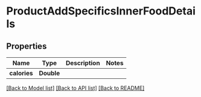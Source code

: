 # ProductAddSpecificsInnerFoodDetails

## Properties
Name | Type | Description | Notes
------------ | ------------- | ------------- | -------------
**calories** | **Double** |  | 

[[Back to Model list]](../README.md#documentation-for-models) [[Back to API list]](../README.md#documentation-for-api-endpoints) [[Back to README]](../README.md)


